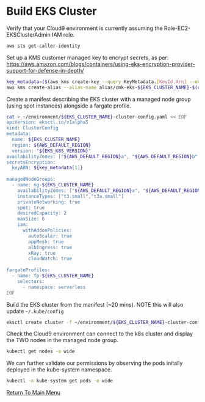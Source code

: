 # Build EKS Cluster

Verify that your Cloud9 environment is currently assuming the Role-EC2-EKSClusterAdmin IAM role.
```bash
aws sts get-caller-identity
```

Set up a KMS customer managed key to encrypt secrets, as per: https://aws.amazon.com/blogs/containers/using-eks-encryption-provider-support-for-defense-in-depth/
```bash
key_metadata=($(aws kms create-key --query KeyMetadata.[KeyId,Arn] --output text)) # [0]=KeyId [1]=Arn
aws kms create-alias --alias-name alias/cmk-eks-${EKS_CLUSTER_NAME}-$(cut -c-8 <<< ${key_metadata[0]}) --target-key-id ${key_metadata[1]}
```

Create a manifest describing the EKS cluster with a managed node group (using spot instances) alongside a fargate profile.
```bash
cat > ~/environment/${EKS_CLUSTER_NAME}-cluster-config.yaml << EOF
apiVersion: eksctl.io/v1alpha5
kind: ClusterConfig
metadata:
  name: ${EKS_CLUSTER_NAME}
  region: ${AWS_DEFAULT_REGION}
  version: "${EKS_K8S_VERSION}"
availabilityZones: ["${AWS_DEFAULT_REGION}a", "${AWS_DEFAULT_REGION}b", "${AWS_DEFAULT_REGION}c"]
secretsEncryption:
  keyARN: ${key_metadata[1]}
  
managedNodeGroups:
  - name: ng-${EKS_CLUSTER_NAME}
    availabilityZones: ["${AWS_DEFAULT_REGION}a", "${AWS_DEFAULT_REGION}b", "${AWS_DEFAULT_REGION}c"]
    instanceTypes: ["t3.small","t3a.small"]
    privateNetworking: true
    spot: true
    desiredCapacity: 2
    maxSize: 6
    iam:
      withAddonPolicies:
        autoScaler: true
        appMesh: true
        albIngress: true
        xRay: true
        cloudWatch: true
        
fargateProfiles:
  - name: fp-${EKS_CLUSTER_NAME}
    selectors:
      - namespace: serverless
EOF
```

Build the EKS cluster from the manifest (~20 mins). NOTE this will also update `~/.kube/config`
```bash
eksctl create cluster -f ~/environment/${EKS_CLUSTER_NAME}-cluster-config.yaml 
```

Check the Cloud9 environment can connect to the k8s cluster and display the TWO nodes in the managed node group.
```bash
kubectl get nodes -o wide
```

We can further validate our permissions by observing the pods initally deployed in the kube-system namespace.
```bash
kubectl -n kube-system get pods -o wide
```

[Return To Main Menu](/README.md)
